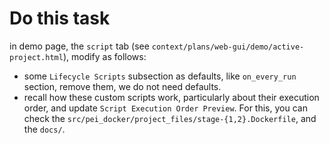 # Do this task

in demo page, the `script` tab (see `context/plans/web-gui/demo/active-project.html`), modify as follows:

- some `Lifecycle Scripts` subsection as defaults, like `on_every_run` section, remove them, we do not need defaults.
- recall how these custom scripts work, particularly about their execution order, and update `Script Execution Order Preview`. For this, you can check the `src/pei_docker/project_files/stage-{1,2}.Dockerfile`, and the `docs/`.